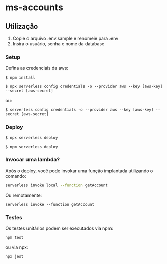 # ms-accounts

## Utilização

1. Copie o arquivo .env.sample e renomeie para .env
2. Insira o usuário, senha e nome da database


### Setup

Defina as credenciais da aws:

```
$ npm install
```

```
$ npx serverless config credentials -o --provider aws --key [aws-key] --secret [aws-secret]

```

ou:


```
$ serverless config credentials -o --provider aws --key [aws-key] --secret [aws-secret]

```

### Deploy

```
$ npx serverless deploy
```

```
$ npm serverless deploy
```

### Invocar uma lambda?

Após o deploy, você pode invokar uma função implantada utilizando o comando:

```bash
serverless invoke local --function getAccount
```

Ou remotamente:

```brash
serverless invoke --function getAccount
```

### Testes

Os testes unitários podem ser executados via npm:

```
npm test
```

ou via npx:

```
npx jest
```
